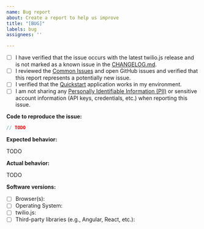 ```yaml
---
name: Bug report
about: Create a report to help us improve
title: "[BUG]"
labels: bug
assignees: ''

---
```


- [ ] I have verified that the issue occurs with the latest twilio.js release and is not marked as a known issue in the [CHANGELOG.md](../CHANGELOG.md).
 - [ ] I reviewed the [Common Issues](../COMMON_ISSUES.md) and open GitHub issues and verified that this report represents a potentially new issue.
 - [ ] I verified that the [Quickstart](https://github.com/TwilioDevEd/client-quickstart-js) application works in my environment.
 - [ ] I am not sharing any [Personally Identifiable Information (PII)](https://www.twilio.com/docs/glossary/what-is-personally-identifiable-information-pii)
       or sensitive account information (API keys, credentials, etc.) when reporting this issue.

**Code to reproduce the issue:**

<!-- A JSFiddle, CodePen, Plunker, or Gist is great, too! -->

```js
// TODO
```

**Expected behavior:**

TODO

**Actual behavior:**

<!--
If possible, please include debug logs. You can enable debug mode by setting debug flag to true, e.g.

    const device = new Twilio.Device(token, { debug: true });

Then you can copy and paste or save the logs from your browser's console.
-->

TODO

**Software versions:**

 - [ ] Browser(s):
 - [ ] Operating System:
 - [ ] twilio.js:
 - [ ] Third-party libraries (e.g., Angular, React, etc.):
